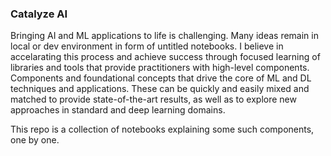 ### Catalyze AI

Bringing AI and ML applications to life is challenging. Many ideas remain in local or dev environment in form of untitled notebooks. I believe in accelarating this process and achieve success through focused learning of libraries and tools that provide practitioners with high-level components. Components and foundational concepts that drive the core of ML and DL techniques and applications. These can be quickly and easily mixed and matched to provide state-of-the-art results, as well as to explore new approaches in standard and deep learning domains.

This repo is a collection of notebooks explaining some such components, one by one.
